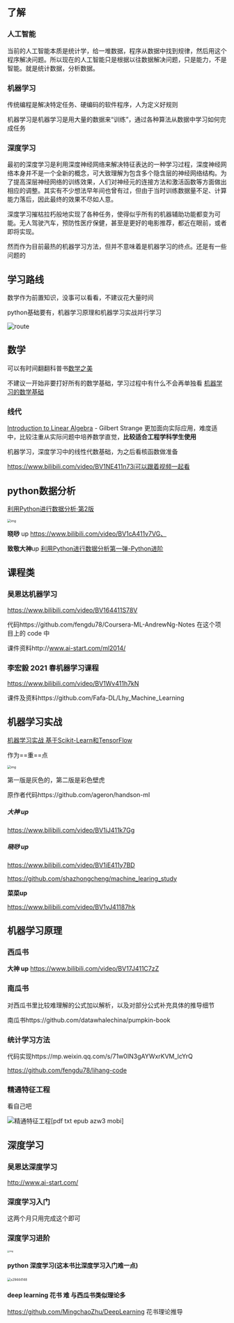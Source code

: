 
## 了解

###  人工智能

当前的人工智能本质是统计学，给一堆数据，程序从数据中找到规律，然后用这个程序解决问题。所以现在的人工智能只是根据以往数据解决问题，只是能力，不是智能。就是统计数据，分析数据。

###  机器学习

传统编程是解决特定任务、硬编码的软件程序，人为定义好规则

机器学习是机器学习是用大量的数据来“训练”，通过各种算法从数据中学习如何完成任务

###  深度学习

最初的深度学习是利用深度神经网络来解决特征表达的一种学习过程，深度神经网络本身并不是一个全新的概念，可大致理解为包含多个隐含层的神经网络结构。为了提高深层神经网络的训练效果，人们对神经元的连接方法和激活函数等方面做出相应的调整。其实有不少想法早年间也曾有过，但由于当时训练数据量不足、计算能力落后，因此最终的效果不尽如人意。

深度学习摧枯拉朽般地实现了各种任务，使得似乎所有的机器辅助功能都变为可能。无人驾驶汽车，预防性医疗保健，甚至是更好的电影推荐，都近在眼前，或者即将实现。

然而作为目前最热的机器学习方法，但并不意味着是机器学习的终点。还是有一些问题的



##  学习路线

数学作为前置知识，没事可以看看，不建议花大量时间

python基础要有，机器学习原理和机器学习实战并行学习

![route](images/%E6%9C%BA%E5%99%A8%E5%AD%A6%E4%B9%A0/route.png)

##  数学

可以有时间翻翻科普书[数学之美](PDF/数学之美.pdf)

不建议一开始非要打好所有的数学基础，学习过程中有什么不会再单独看 [机器学习的数学基础](https://github.com/fengdu78/Data-Science-Notes/tree/master/0.math/0.basic)

###  线代

[Introduction to Linear Algebra](PDF/IntroductiontoLinearAlgebra5th2016.pdf) - Gilbert Strange 更加面向实际应用，难度适中，比较注重从实际问题中培养数学直觉，**比较适合工程学科学生使用**

机器学习，深度学习中的线性代数基础，为之后看核函数做准备

https://www.bilibili.com/video/BV1NE411n73i可以跟着视频一起看



##  python数据分析

[利用Python进行数据分析·第2版](https://github.com/iamseancheney/python_for_data_analysis_2nd_chinese_version)

<img src="https://camo.githubusercontent.com/25d6f6379d1955fbc1932c185aa33bc502ba76e4e7ffb6b4d15d7842c47d10a4/687474703a2f2f75706c6f61642d696d616765732e6a69616e7368752e696f2f75706c6f61645f696d616765732f373137383639312d306439363563663531656235616639652e706e673f696d6167654d6f6772322f6175746f2d6f7269656e742f7374726970253743696d61676556696577322f322f772f31323430" alt="img" style="zoom:50%;" />



**晓唦** up  https://www.bilibili.com/video/BV1cA411v7VG、

**致敬大神**up  [利用Python进行数据分析第一弹-Python进阶](https://www.bilibili.com/video/BV1z4411N7iv)

##  课程类

###  吴恩达机器学习

https://www.bilibili.com/video/BV164411S78V

代码https://github.com/fengdu78/Coursera-ML-AndrewNg-Notes 在这个项目上的 code 中

课件资料http://www.ai-start.com/ml2014/

### 李宏毅 2021 春机器学习课程

https://www.bilibili.com/video/BV1Wv411h7kN

课件及资料https://github.com/Fafa-DL/Lhy_Machine_Learning

## 机器学习实战 

[机器学习实战 基于Scikit-Learn和TensorFlow](PDF/《机器学习实战：基于Scikit-Learn、Keras和TensorFlow第2版》中文PDF.pdf)

作为==重==点

<img src="images/%E6%9C%BA%E5%99%A8%E5%AD%A6%E4%B9%A0/v2-9b2fe154739a850fefdd0bc4999ef676_720w.jpg" alt="img" style="zoom:50%;" />

第一版是灰色的，第二版是彩色壁虎

原作者代码https://github.com/ageron/handson-ml

##### 大神 up

https://www.bilibili.com/video/BV1iJ411k7Gg

##### 晓唦 up

https://www.bilibili.com/video/BV1iE411y7BD

https://github.com/shazhongcheng/machine_learing_study

**菜菜up**

https://www.bilibili.com/video/BV1vJ41187hk

##  机器学习原理

###  西瓜书

**大神 up** https://www.bilibili.com/video/BV17J411C7zZ

###  南瓜书

对西瓜书里比较难理解的公式加以解析，以及对部分公式补充具体的推导细节

南瓜书https://github.com/datawhalechina/pumpkin-book

###  统计学习方法

代码实现https://mp.weixin.qq.com/s/71w0IN3gAYWxrKVM_lcYrQ

https://github.com/fengdu78/lihang-code

### 精通特征工程 

看自己吧

![精通特征工程[pdf txt epub azw3 mobi]](images/%E6%9C%BA%E5%99%A8%E5%AD%A6%E4%B9%A0/27855464-1_w_10-16316718020617.jpg)

##  深度学习

###  吴恩达深度学习

http://www.ai-start.com/

###  深度学习入门

这两个月只用完成这个即可

###  深度学习进阶

<img src="images/%E6%9C%BA%E5%99%A8%E5%AD%A6%E4%B9%A0/s33738306.jpg" alt="img" style="zoom:33%;" />

#### python 深度学习(这本书比深度学习入门难一点)

<img src="images/%E6%9C%BA%E5%99%A8%E5%AD%A6%E4%B9%A0/s29444148.jpg" alt="s29444148" style="zoom:50%;" />

#### deep learning 花书 难 与西瓜书类似理论多

https://github.com/MingchaoZhu/DeepLearning 花书理论推导